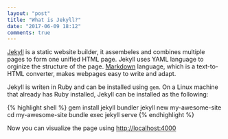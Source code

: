 ```yaml
---
layout: "post"
title: "What is Jekyll?"
date: "2017-06-09 18:12"
comments: true
---
```


 [Jekyll](https://jekyllrb.com/) is a static website builder, it assembeles and combines multiple pages to form one unified HTML page. Jekyll uses YAML language to orginize the structure of the page. [Markdown](https://daringfireball.net/projects/markdown/) language, which is a text-to-HTML converter, makes webpages easy to write and adapt.

 Jekyll is writen in Ruby and can be installed using `gem`. On a Linux machine that already has Ruby installed, Jekyll can be installed as the following:

{% highlight shell %}
gem install jekyll bundler
jekyll new my-awesome-site
cd my-awesome-site
bundle exec jekyll serve
{% endhighlight %}

 Now you can visualize the page using [http://localhost:4000](http://localhost:4000)
